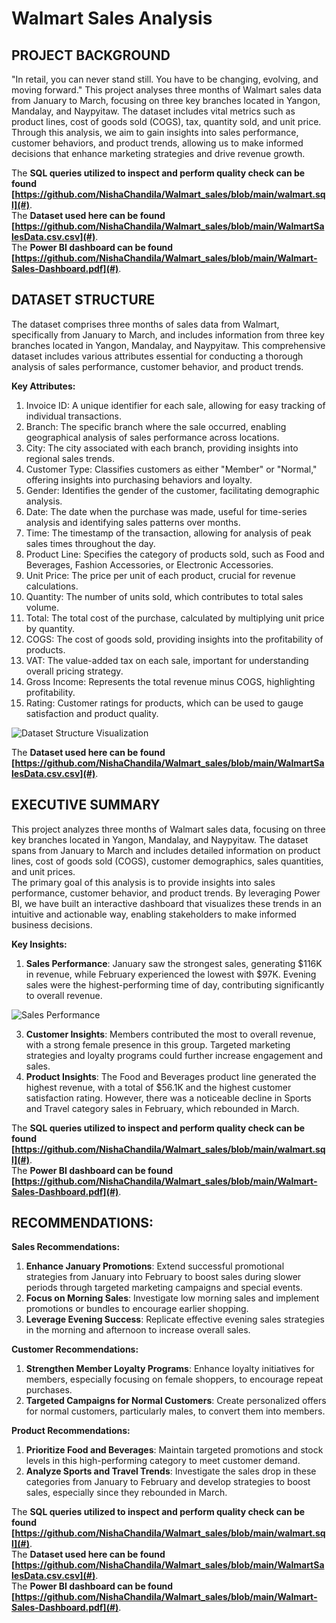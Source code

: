 # Walmart Sales Analysis

## PROJECT BACKGROUND

"In retail, you can never stand still. You have to be changing, evolving, and moving forward."
This project analyses three months of Walmart sales data from January to March, focusing on three key branches located in Yangon, Mandalay, and Naypyitaw. The dataset includes vital metrics such as product lines, cost of goods sold (COGS), tax, quantity sold, and unit price. Through this analysis, we aim to gain insights into sales performance, customer behaviors, and product trends, allowing us to make informed decisions that enhance marketing strategies and drive revenue growth.  

The **SQL queries utilized to inspect and perform quality check can be found [https://github.com/NishaChandila/Walmart_sales/blob/main/walmart.sql](#)**.  
The **Dataset used here can be found [https://github.com/NishaChandila/Walmart_sales/blob/main/WalmartSalesData.csv.csv](#)**.  
The **Power BI dashboard can be found [https://github.com/NishaChandila/Walmart_sales/blob/main/Walmart-Sales-Dashboard.pdf](#)**.

## DATASET STRUCTURE

The dataset comprises three months of sales data from Walmart, specifically from January to March, and includes information from three key branches located in Yangon, Mandalay, and Naypyitaw. This comprehensive dataset includes various attributes essential for conducting a thorough analysis of sales performance, customer behavior, and product trends.

**Key Attributes:**

1. Invoice ID: A unique identifier for each sale, allowing for easy tracking of individual transactions.
2. Branch: The specific branch where the sale occurred, enabling geographical analysis of sales performance across locations.
3. City: The city associated with each branch, providing insights into regional sales trends.
4. Customer Type: Classifies customers as either "Member" or "Normal," offering insights into purchasing behaviors and loyalty.
5. Gender: Identifies the gender of the customer, facilitating demographic analysis.
6. Date: The date when the purchase was made, useful for time-series analysis and identifying sales patterns over months.
7. Time: The timestamp of the transaction, allowing for analysis of peak sales times throughout the day.
8. Product Line: Specifies the category of products sold, such as Food and Beverages, Fashion Accessories, or Electronic Accessories.
9. Unit Price: The price per unit of each product, crucial for revenue calculations.
10. Quantity: The number of units sold, which contributes to total sales volume.
11. Total: The total cost of the purchase, calculated by multiplying unit price by quantity.
12. COGS: The cost of goods sold, providing insights into the profitability of products.
13. VAT: The value-added tax on each sale, important for understanding overall pricing strategy.
14. Gross Income: Represents the total revenue minus COGS, highlighting profitability.
15. Rating: Customer ratings for products, which can be used to gauge satisfaction and product quality.

![Dataset Structure Visualization](path/to/dataset_image.png)

The **Dataset used here can be found [https://github.com/NishaChandila/Walmart_sales/blob/main/WalmartSalesData.csv.csv](#)**.

## EXECUTIVE SUMMARY

This project analyzes three months of Walmart sales data, focusing on three key branches located in Yangon, Mandalay, and Naypyitaw. The dataset spans from January to March and includes detailed information on product lines, cost of goods sold (COGS), customer demographics, sales quantities, and unit prices.  
The primary goal of this analysis is to provide insights into sales performance, customer behavior, and product trends. By leveraging Power BI, we have built an interactive dashboard that visualizes these trends in an intuitive and actionable way, enabling stakeholders to make informed business decisions.



**Key Insights:**

1. **Sales Performance**: January saw the strongest sales, generating $116K in revenue, while February experienced the lowest with $97K. Evening sales were the highest-performing time of day, contributing significantly to overall revenue.

![Sales Performance]([path/to/key_insights_image.png](https://github.com/NishaChandila/project-assets/blob/main/walmart1.jpg))

3. **Customer Insights**: Members contributed the most to overall revenue, with a strong female presence in this group. Targeted marketing strategies and loyalty programs could further increase engagement and sales.
4. **Product Insights**: The Food and Beverages product line generated the highest revenue, with a total of $56.1K and the highest customer satisfaction rating. However, there was a noticeable decline in Sports and Travel category sales in February, which rebounded in March.

The **SQL queries utilized to inspect and perform quality check can be found [https://github.com/NishaChandila/Walmart_sales/blob/main/walmart.sql](#)**.  
The **Power BI dashboard can be found [https://github.com/NishaChandila/Walmart_sales/blob/main/Walmart-Sales-Dashboard.pdf](#)**.

## RECOMMENDATIONS:

**Sales Recommendations:**
1. **Enhance January Promotions**: Extend successful promotional strategies from January into February to boost sales during slower periods through targeted marketing campaigns and special events.
2. **Focus on Morning Sales**: Investigate low morning sales and implement promotions or bundles to encourage earlier shopping.
3. **Leverage Evening Success**: Replicate effective evening sales strategies in the morning and afternoon to increase overall sales.

**Customer Recommendations:**
1. **Strengthen Member Loyalty Programs**: Enhance loyalty initiatives for members, especially focusing on female shoppers, to encourage repeat purchases.
2. **Targeted Campaigns for Normal Customers**: Create personalized offers for normal customers, particularly males, to convert them into members.

**Product Recommendations:**
1. **Prioritize Food and Beverages**: Maintain targeted promotions and stock levels in this high-performing category to meet customer demand.
2. **Analyze Sports and Travel Trends**: Investigate the sales drop in these categories from January to February and develop strategies to boost sales, especially since they rebounded in March.

The **SQL queries utilized to inspect and perform quality check can be found [https://github.com/NishaChandila/Walmart_sales/blob/main/walmart.sql](#)**.  
The **Dataset used here can be found [https://github.com/NishaChandila/Walmart_sales/blob/main/WalmartSalesData.csv.csv](#)**.  
The **Power BI dashboard can be found [https://github.com/NishaChandila/Walmart_sales/blob/main/Walmart-Sales-Dashboard.pdf](#)**.
